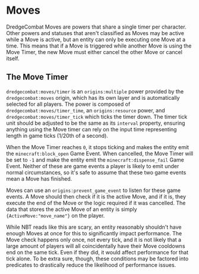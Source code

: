 # Moves

DredgeCombat Moves are powers that share a single timer per character. Other powers and statuses that aren't classified as Moves may be active while a Move is active, but an entity can only be executing one Move at a time. This means that if a Move is triggered while another Move is using the Move Timer, the new Move must either cancel the other Move or cancel itself.

## The Move Timer

`dredgecombat:moves/timer` is an `origins:multiple` power provided by the `dredgecombat:moves` origin, which has its own layer and is automatically selected for all players. The power is composed of `dredgecombat:moves/timer_time`, an `origins:resource` power, and `dredgecombat:moves/timer_tick` which ticks the timer down. The timer tick unit should be adjusted to be the same as its `interval` property, ensuring anything using the Move timer can rely on the input time representing length in game ticks (1/20th of a second).

When the Move Timer reaches `0`, it stops ticking and makes the entity emit the `minecraft:block_open` Game Event. When cancelled, the Move Timer will be set to `-1` and make the entity emit the `minecraft:dispense_fail` Game Event. Neither of these are game events a player is likely to emit under normal circumstances, so it's safe to assume that these two game events mean a Move has finished.

Moves can use an `origins:prevent_game_event` to listen for these game events. A Move should then check if it is the active Move, and if it is, they execute the end of the Move or the logic required if it was cancelled. The data that stores the active Move of an entity is simply `{ActiveMove:"move_name"}` on the player.

While NBT reads like this are scary, an entity reasonably shouldn't have enough Moves at once for this to significantly impact performance. The Move check happens only once, not every tick, and it is not likely that a large amount of players will all coincidentally have their Move cooldowns end on the same tick. Even if they did, it would affect performance for that tick alone. To be extra sure, though, these conditions may be factored into predicates to drastically reduce the likelihood of performance issues.
